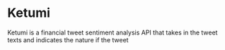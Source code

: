 # Ketumi
Ketumi is a financial tweet sentiment analysis API that takes in the tweet texts and indicates the nature if the tweet 
